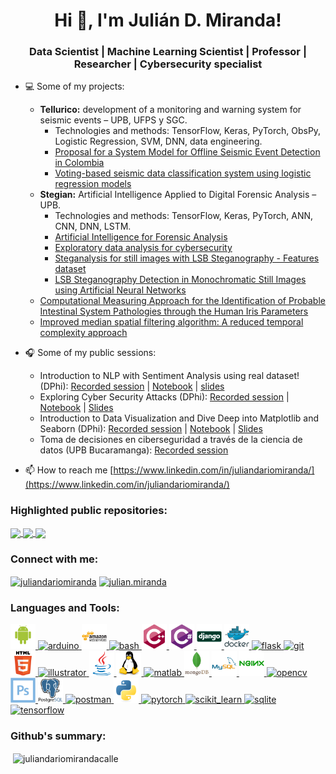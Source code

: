 <h1 align="center">Hi 👋, I'm Julián D. Miranda!</h1>
<h3 align="center">Data Scientist | Machine Learning Scientist | Professor | Researcher | Cybersecurity specialist</h3>

- 💻 Some of my projects:
  -  **Tellurico:** development of a monitoring and warning system for seismic events – UPB, UFPS y SGC.
     -  Technologies and methods: TensorFlow, Keras, PyTorch, ObsPy, Logistic Regression, SVM, DNN, data engineering.
     -  [Proposal for a System Model for Offline Seismic Event Detection in Colombia](https://www.mdpi.com/1999-5903/12/12/231)
     -  [Voting-based seismic data classification system using logistic regression models](https://ieeexplore.ieee.org/document/8730280)
  -  **Stegian:** Artificial Intelligence Applied to Digital Forensic Analysis – UPB.
     -  Technologies and methods: TensorFlow, Keras, PyTorch, ANN, CNN, DNN, LSTM.
     -  [Artificial Intelligence for Forensic Analysis](http://editorial.urosario.edu.co/pub/media/hipertexto/rosario/anexos/proyecto-cibsi/02_F5_ok.pdf)
     -  [Exploratory data analysis for cybersecurity](https://www.emerald.com/insight/content/doi/10.1108/WJE-11-2020-0560/full/html)
     -  [Steganalysis for still images with LSB Steganography - Features dataset](https://doi.org/10.21227/GS67-YN65)
     -  [LSB Steganography Detection in Monochromatic Still Images using Artificial Neural Networks](https://www.researchgate.net/publication/340793392_LSB_Steganography_Detection_in_Monochromatic_Still_Images_using_Artificial_Neural_Networks)
  - [Computational Measuring Approach for the Identification of Probable Intestinal System Pathologies through the Human Iris Parameters](http://dx.doi.org/10.1109/STSIVA.2019.8730274)
  - [Improved median spatial filtering algorithm: A reduced temporal complexity approach](http://dx.doi.org/10.1109/STSIVA.2016.7743311)

- 🎧 Some of my public sessions:
  - Introduction to NLP with Sentiment Analysis using real dataset! (DPhi): [Recorded session](https://www.youtube.com/watch?v=o1Bb7G4szQQ&t=2568s) | [Notebook](https://github.com/juliandariomirandacalle/NLP_Notebooks/blob/master/01-Introduction_NLP/W5_DS_NLP_student.ipynb) | [slides](https://github.com/juliandariomirandacalle/NLP_Notebooks/blob/master/01-Introduction_NLP/Introduction_NLP.pdf)
  - Exploring Cyber Security Attacks (DPhi): [Recorded session](https://www.youtube.com/watch?v=FisuZXJskz0&t=575s) | [Notebook](https://github.com/juliandariomirandacalle/DataScience_Cybersecurity/blob/master/01-EDA_Cyber_Attacks/W2_DS_Cybersecurity_student.ipynb) | [Slides](https://github.com/juliandariomirandacalle/DataScience_Cybersecurity/blob/master/01-EDA_Cyber_Attacks/Cybersecurity_DS.pdf)
  - Introduction to Data Visualization and Dive Deep into Matplotlib and Seaborn (DPhi): [Recorded session](https://www.youtube.com/watch?v=vNKU81ZfkKo&t=2373s) | [Notebook](https://github.com/juliandariomirandacalle/Visualization_Bootcamp/blob/main/Visualization_NB.ipynb) | [Slides](https://github.com/juliandariomirandacalle/Visualization_Bootcamp/blob/main/Visualization_DPhi.pdf)
  - Toma de decisiones en ciberseguridad a través de la ciencia de datos (UPB Bucaramanga): [Recorded session](https://www.youtube.com/watch?v=ItNqVUpJpq0)

- 📫 How to reach me [https://www.linkedin.com/in/juliandariomiranda/](https://www.linkedin.com/in/juliandariomiranda/)

<h3 align="left">Highlighted public repositories:</h3>

<a href="https://github.com/juliandariomirandacalle/NLP_Notebooks">
  <img align="center" src="https://github-readme-stats.vercel.app/api/pin/?username=juliandariomirandacalle&repo=NLP_Notebooks&theme=vue" />
</a>

<a href="https://github.com/juliandariomirandacalle/Visualization_Bootcamp">
  <img align="center" src="https://github-readme-stats.vercel.app/api/pin/?username=juliandariomirandacalle&repo=Visualization_Bootcamp&theme=vue" />
</a>

<a href="https://github.com/juliandariomirandacalle/DataScience_Cybersecurity">
  <img align="center" src="https://github-readme-stats.vercel.app/api/pin/?username=juliandariomirandacalle&repo=DataScience_Cybersecurity&theme=vue" />
</a>

<h3 align="left">Connect with me:</h3>
<p align="left">
<a href="https://linkedin.com/in/juliandariomiranda" target="blank"><img align="center" src="https://raw.githubusercontent.com/rahuldkjain/github-profile-readme-generator/master/src/images/icons/Social/linked-in-alt.svg" alt="juliandariomiranda" height="30" width="40" /></a>
<a href="https://codeforces.com/profile/julian.miranda" target="blank"><img align="center" src="https://cdn.jsdelivr.net/npm/simple-icons@3.0.1/icons/codeforces.svg" alt="julian.miranda" height="30" width="40" /></a>
</p>

<h3 align="left">Languages and Tools:</h3>
<p align="left"> <a href="https://developer.android.com" target="_blank"> <img src="https://raw.githubusercontent.com/devicons/devicon/master/icons/android/android-original-wordmark.svg" alt="android" width="40" height="40"/> </a> <a href="https://www.arduino.cc/" target="_blank"> <img src="https://cdn.worldvectorlogo.com/logos/arduino-1.svg" alt="arduino" width="40" height="40"/> </a> <a href="https://aws.amazon.com" target="_blank"> <img src="https://raw.githubusercontent.com/devicons/devicon/master/icons/amazonwebservices/amazonwebservices-original-wordmark.svg" alt="aws" width="40" height="40"/> </a> <a href="https://www.gnu.org/software/bash/" target="_blank"> <img src="https://www.vectorlogo.zone/logos/gnu_bash/gnu_bash-icon.svg" alt="bash" width="40" height="40"/> </a> <a href="https://www.w3schools.com/cpp/" target="_blank"> <img src="https://raw.githubusercontent.com/devicons/devicon/master/icons/cplusplus/cplusplus-original.svg" alt="cplusplus" width="40" height="40"/> </a> <a href="https://www.w3schools.com/cs/" target="_blank"> <img src="https://raw.githubusercontent.com/devicons/devicon/master/icons/csharp/csharp-original.svg" alt="csharp" width="40" height="40"/> </a> <a href="https://www.djangoproject.com/" target="_blank"> <img src="https://raw.githubusercontent.com/devicons/devicon/master/icons/django/django-original.svg" alt="django" width="40" height="40"/> </a> <a href="https://www.docker.com/" target="_blank"> <img src="https://raw.githubusercontent.com/devicons/devicon/master/icons/docker/docker-original-wordmark.svg" alt="docker" width="40" height="40"/> </a> <a href="https://flask.palletsprojects.com/" target="_blank"> <img src="https://www.vectorlogo.zone/logos/pocoo_flask/pocoo_flask-icon.svg" alt="flask" width="40" height="40"/> </a> <a href="https://git-scm.com/" target="_blank"> <img src="https://www.vectorlogo.zone/logos/git-scm/git-scm-icon.svg" alt="git" width="40" height="40"/> </a> <a href="https://www.w3.org/html/" target="_blank"> <img src="https://raw.githubusercontent.com/devicons/devicon/master/icons/html5/html5-original-wordmark.svg" alt="html5" width="40" height="40"/> </a> <a href="https://www.adobe.com/in/products/illustrator.html" target="_blank"> <img src="https://www.vectorlogo.zone/logos/adobe_illustrator/adobe_illustrator-icon.svg" alt="illustrator" width="40" height="40"/> </a> <a href="https://www.java.com" target="_blank"> <img src="https://raw.githubusercontent.com/devicons/devicon/master/icons/java/java-original.svg" alt="java" width="40" height="40"/> </a> <a href="https://www.linux.org/" target="_blank"> <img src="https://raw.githubusercontent.com/devicons/devicon/master/icons/linux/linux-original.svg" alt="linux" width="40" height="40"/> </a> <a href="https://www.mathworks.com/" target="_blank"> <img src="https://upload.wikimedia.org/wikipedia/commons/2/21/Matlab_Logo.png" alt="matlab" width="40" height="40"/> </a> <a href="https://www.mongodb.com/" target="_blank"> <img src="https://raw.githubusercontent.com/devicons/devicon/master/icons/mongodb/mongodb-original-wordmark.svg" alt="mongodb" width="40" height="40"/> </a> <a href="https://www.mysql.com/" target="_blank"> <img src="https://raw.githubusercontent.com/devicons/devicon/master/icons/mysql/mysql-original-wordmark.svg" alt="mysql" width="40" height="40"/> </a> <a href="https://www.nginx.com" target="_blank"> <img src="https://raw.githubusercontent.com/devicons/devicon/master/icons/nginx/nginx-original.svg" alt="nginx" width="40" height="40"/> </a> <a href="https://opencv.org/" target="_blank"> <img src="https://www.vectorlogo.zone/logos/opencv/opencv-icon.svg" alt="opencv" width="40" height="40"/> </a> <a href="https://www.photoshop.com/en" target="_blank"> <img src="https://raw.githubusercontent.com/devicons/devicon/master/icons/photoshop/photoshop-line.svg" alt="photoshop" width="40" height="40"/> </a> <a href="https://www.postgresql.org" target="_blank"> <img src="https://raw.githubusercontent.com/devicons/devicon/master/icons/postgresql/postgresql-original-wordmark.svg" alt="postgresql" width="40" height="40"/> </a> <a href="https://postman.com" target="_blank"> <img src="https://www.vectorlogo.zone/logos/getpostman/getpostman-icon.svg" alt="postman" width="40" height="40"/> </a> <a href="https://www.python.org" target="_blank"> <img src="https://raw.githubusercontent.com/devicons/devicon/master/icons/python/python-original.svg" alt="python" width="40" height="40"/> </a> <a href="https://pytorch.org/" target="_blank"> <img src="https://www.vectorlogo.zone/logos/pytorch/pytorch-icon.svg" alt="pytorch" width="40" height="40"/> </a> <a href="https://scikit-learn.org/" target="_blank"> <img src="https://upload.wikimedia.org/wikipedia/commons/0/05/Scikit_learn_logo_small.svg" alt="scikit_learn" width="40" height="40"/> </a> <a href="https://www.sqlite.org/" target="_blank"> <img src="https://www.vectorlogo.zone/logos/sqlite/sqlite-icon.svg" alt="sqlite" width="40" height="40"/> </a> <a href="https://www.tensorflow.org" target="_blank"> <img src="https://www.vectorlogo.zone/logos/tensorflow/tensorflow-icon.svg" alt="tensorflow" width="40" height="40"/> </a> </p>

<h3 align="left">Github's summary:</h3>

<p>&nbsp;<img align="center" src="https://github-readme-stats.vercel.app/api?username=juliandariomirandacalle&show_icons=true&locale=en" alt="juliandariomirandacalle" /></p>
